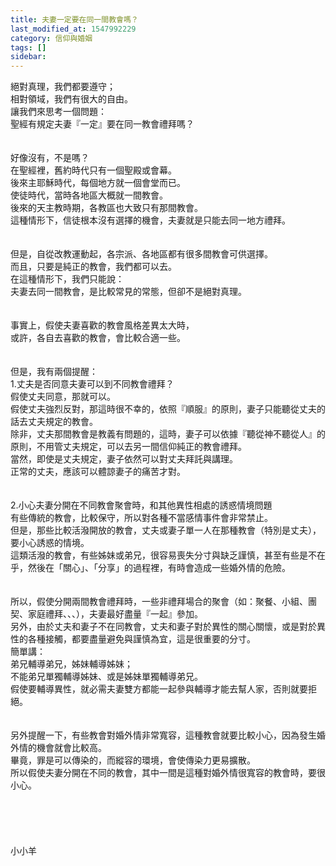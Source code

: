 ```yaml
---
title: 夫妻一定要在同一間教會嗎？
last_modified_at: 1547992229
category: 信仰與婚姻
tags: []
sidebar: 
---
```


<p>絕對真理，我們都要遵守；<br/>相對領域，我們有很大的自由。<br/><!--more-->讓我們來思考一個問題：<br/>聖經有規定夫妻『一定』要在同一教會禮拜嗎？<br/><br/> <br/>好像沒有，不是嗎？<br/>在聖經裡，舊約時代只有一個聖殿或會幕。<br/>後來主耶穌時代，每個地方就一個會堂而已。<br/>使徒時代，當時各地區大概就一間教會。<br/>後來的天主教時期，各教區也大致只有那間教會。<br/>這種情形下，信徒根本沒有選擇的機會，夫妻就是只能去同一地方禮拜。<br/><br/> <br/>但是，自從改教運動起，各宗派、各地區都有很多間教會可供選擇。<br/>而且，只要是純正的教會，我們都可以去。<br/>在這種情形下，我們只能說：<br/>夫妻去同一間教會，是比較常見的常態，但卻不是絕對真理。<br/> <br/><br/>事實上，假使夫妻喜歡的教會風格差異太大時，<br/>或許，各自去喜歡的教會，會比較合適一些。<br/><br/> <br/>但是，我有兩個提醒：<br/>1.丈夫是否同意夫妻可以到不同教會禮拜？<br/>假使丈夫同意，那就可以。<br/>假使丈夫強烈反對，那這時很不幸的，依照『順服』的原則，妻子只能聽從丈夫的話去丈夫規定的教會。<br/>除非，丈夫那間教會是教義有問題的，這時，妻子可以依據『聽從神不聽從人』的原則，不用管丈夫規定，可以去另一間信仰純正的教會禮拜。<br/>當然，即使是丈夫規定，妻子依然可以對丈夫拜託與講理。<br/>正常的丈夫，應該可以體諒妻子的痛苦才對。<br/> <br/><br/>2.小心夫妻分開在不同教會聚會時，和其他異性相處的誘惑情境問題<br/>有些傳統的教會，比較保守，所以對各種不當感情事件會非常禁止。<br/>但是，那些比較活潑開放的教會，丈夫或妻子單一人在那種教會（特別是丈夫），要小心誘惑的情境。<br/>這類活潑的教會，有些姊妹或弟兄，很容易喪失分寸與缺乏謹慎，甚至有些是不在乎，然後在「關心」、「分享」的過程裡，有時會造成一些婚外情的危險。<br/> <br/><br/>所以，假使分開兩間教會禮拜時，一些非禮拜場合的聚會（如：聚餐、小組、團契、家庭禮拜、、、），夫妻最好盡量『一起』參加。<br/>另外，由於丈夫和妻子不在同教會，丈夫和妻子對於異性的關心關懷，或是對於異性的各種接觸，都要盡量避免與謹慎為宜，這是很重要的分寸。<br/>簡單講：<br/>弟兄輔導弟兄，姊妹輔導姊妹；<br/>不能弟兄單獨輔導姊妹、或是姊妹單獨輔導弟兄。<br/>假使要輔導異性，就必需夫妻雙方都能一起參與輔導才能去幫人家，否則就要拒絕。<br/><br/><br/>另外提醒一下，有些教會對婚外情非常寬容，這種教會就要比較小心，因為發生婚外情的機會就會比較高。<br/>畢竟，罪是可以傳染的，而縱容的環境，會使傳染力更易擴散。<br/>所以假使夫妻分開在不同的教會，其中一間是這種對婚外情很寬容的教會時，要很小心。<br/><br/><br/><br/><br/><br/>小小羊<br/><br/><br/><br/><br/><br/><br/></p>